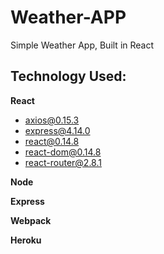 # Weather-APP
Simple Weather App, Built in React

## Technology Used:
**React**
- axios@0.15.3
- express@4.14.0
- react@0.14.8
- react-dom@0.14.8
- react-router@2.8.1

**Node**

**Express**

**Webpack**

**Heroku**
